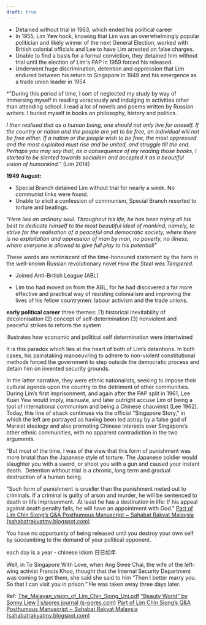 ```yaml
---
draft: true
---
```

- Detained without trial in 1963, which ended his political career
- In 1955, Lim Yew hock, knowing that Lim was an overwhelmingly popular politician and likely winner of the next General Election, worked with British colonial officials and Lee to have Lim arrested on false charges.
- Unable to find a basis for a formal conviction, they detained him without trial until the election of Lim's PAP in 1959 forced his released.
- Underwent huge discrimination, detention and oppression that Lim endured between his return to Singapore in 1949 and his emergence as a trade union leader in 1954

*"During this period of time, I sort of neglected my study by way of immersing myself in reading voraciously and indulging in activities other than attending school. I read a lot of novels and poems written by Russian writers. I buried myself in books on philosophy, history and politics.  
  
*I then realised that as a human being, one should not only live for oneself. If the country or nation and the people are yet to be free, an individual will not be free either. If a nation or the people wish to be free, the most oppressed and the most exploited must rise and be united, and struggle till the end. Perhaps you may say that, as a consequence of my reading those books, I started to be slanted towards socialism and accepted it as a beautiful vision of humankind.”*
(Lim 2014)


**1949 August:**
- Special Branch detained Lim without trial for nearly a week. No communist links were found. 
- Unable to elicit a confession of communism, Special Branch resorted to torture and beatings.

“_Here lies an ordinary soul. Throughout his life, he has been trying all his best to dedicate himself to the most beautiful ideal of mankind, namely, to strive for the realisation of a peaceful and democratic society, where there is no exploitation and oppression of man by man, no poverty, no illness; where everyone is allowed to give full play to his potential!_”  
  
These words are reminiscent of the time-honoured statement by the hero in the well-known Russian revolutionary novel _How the Steel was Tempered._

- Joined Anti-British League (ABL)

- Lim too had moved on from the ABL, for he had discovered a far more effective and practical way of resisting colonialism and improving the lives of his fellow countrymen: labour activism and the trade unions. 

**early political career**
three themes:
(1) historical inevitability of decolonisation
(2) concept of self-determination
(3) nonviolent and peaceful strikes to reform the system


illustrates how economic and political self determination were intertwined

It is this paradox which lies at the heart of both of Lim’s detentions. In both cases, his painstaking manoeuvring to adhere to non-violent constitutional methods forced the government to step outside the democratic process and detain him on invented security grounds.


In the latter narrative, they were ethnic nationalists, seeking to impose their cultural agenda upon the country to the detriment of other communities. During Lim’s first imprisonment, and again after the PAP split in 1961, Lee Kuan Yew would imply, insinuate, and later outright accuse Lim of being a tool of international communism and being a Chinese chauvinist (Lee 1962). Today, this line of attack continues via the official “Singapore Story,” in which the left are portrayed as having been led astray by a false god of Marxist ideology and also promoting Chinese interests over Singapore’s other ethnic communities, with no apparent contradiction in the two arguments.


"But most of the time, I was of the view that this form of punishment was more brutal than the Japanese style of torture. The Japanese soldier would slaughter you with a sword, or shoot you with a gun and caused your instant death.  Detention without trial is a chronic, long term and gradual destruction of a human being.  
  
"Such form of punishment is crueller than the punishment meted out to criminals. If a criminal is guilty of arson and murder, he will be sentenced to death or life imprisonment.  At least he has a destination in life: If his appeal against death penalty fails, he will have an appointment with God." [Part of Lim Chin Siong’s Q&A Posthumous Manuscript ~ Sahabat Rakyat Malaysia (sahabatrakyatmy.blogspot.com)](https://sahabatrakyatmy.blogspot.com/2016/02/part-of-lim-chin-siongs-q-posthumous.html)

You have no opportunity of being released until you destroy your own self by succumbing to the demand of your political opponent.

each day is a year - chinese idiom 日日如年

Well, in To Singapore With Love, when Ang Swee Chai, the wife of the left-wing activist Francis Khoo, thought that the Internal Security Department was coming to get them, she said she said to him “Then I better marry you. So that I can visit you in prison.” He was taken away three days later. 

Ref:
[The_Malayan_vision_of_Lim_Chin_Siong_Uni.pdf](file:///C:/Users/nicco/Downloads/The_Malayan_vision_of_Lim_Chin_Siong_Uni.pdf)
["Beauty World" by Sonny Liew | s/pores journal (s-pores.com)](https://s-pores.com/2018/09/beauty-world-by-sonny-liew/) 
[Part of Lim Chin Siong’s Q&A Posthumous Manuscript ~ Sahabat Rakyat Malaysia (sahabatrakyatmy.blogspot.com)](https://sahabatrakyatmy.blogspot.com/2016/02/part-of-lim-chin-siongs-q-posthumous.html)
